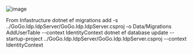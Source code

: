 ![image](https://user-images.githubusercontent.com/30928752/226088363-97a22951-24f0-4e2c-a84c-10e1fcc01850.png)
 
From Infastructure
dotnet ef migrations add -s ../GoGo.Idp.IdpServer/GoGo.Idp.IdpServer.csproj -o Data/Migrations AddUserTable --context IdentityContext
dotnet ef database update --startup-project ../GoGo.Idp.IdpServer/GoGo.Idp.IdpServer.csproj --context IdentityContext
